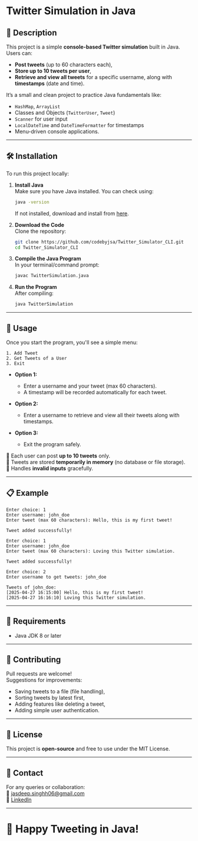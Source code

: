 # Twitter Simulation in Java

## 📖 Description

This project is a simple **console-based Twitter simulation** built in Java.  
Users can:
- **Post tweets** (up to 60 characters each),
- **Store up to 10 tweets per user**,
- **Retrieve and view all tweets** for a specific username, along with **timestamps** (date and time).

It’s a small and clean project to practice Java fundamentals like:
- `HashMap`, `ArrayList`
- Classes and Objects (`TwitterUser`, `Tweet`)
- `Scanner` for user input
- `LocalDateTime` and `DateTimeFormatter` for timestamps
- Menu-driven console applications.

---

## 🛠 Installation

To run this project locally:

1. **Install Java**  
   Make sure you have Java installed. You can check using:
   ```bash
   java -version
   ```
   If not installed, download and install from [here](https://www.oracle.com/java/technologies/javase-downloads.html).

2. **Download the Code**  
   Clone the repository:
   ```bash
   git clone https://github.com/codebyjsa/Twitter_Simulator_CLI.git
   cd Twitter_Simulator_CLI
   ```

3. **Compile the Java Program**  
   In your terminal/command prompt:
   ```bash
   javac TwitterSimulation.java
   ```

4. **Run the Program**  
   After compiling:
   ```bash
   java TwitterSimulation
   ```

---

## 🚀 Usage

Once you start the program, you'll see a simple menu:

```
1. Add Tweet
2. Get Tweets of a User
3. Exit
```

- **Option 1:**  
  - Enter a username and your tweet (max 60 characters).  
  - A timestamp will be recorded automatically for each tweet.

- **Option 2:**  
  - Enter a username to retrieve and view all their tweets along with timestamps.

- **Option 3:**  
  - Exit the program safely.

🔹 Each user can post **up to 10 tweets** only.  
🔹 Tweets are stored **temporarily in memory** (no database or file storage).  
🔹 Handles **invalid inputs** gracefully.

---

## 📋 Example

```
Enter choice: 1
Enter username: john_doe
Enter tweet (max 60 characters): Hello, this is my first tweet!

Tweet added successfully!

Enter choice: 1
Enter username: john_doe
Enter tweet (max 60 characters): Loving this Twitter simulation.

Tweet added successfully!

Enter choice: 2
Enter username to get tweets: john_doe

Tweets of john_doe:
[2025-04-27 16:15:00] Hello, this is my first tweet!
[2025-04-27 16:16:10] Loving this Twitter simulation.
```

---

## 📜 Requirements

- Java JDK 8 or later

---

## 🙌 Contributing

Pull requests are welcome!  
Suggestions for improvements:
- Saving tweets to a file (file handling),
- Sorting tweets by latest first,
- Adding features like deleting a tweet,
- Adding simple user authentication.

---

## 📄 License

This project is **open-source** and free to use under the MIT License.

---

## 💬 Contact

For any queries or collaboration:  
📧 jasdeep.singhh06@gmail.com  
🔗 [LinkedIn](https://www.linkedin.com/in/jasdeep-singh-54ab0423a/)

---

# 🚀 Happy Tweeting in Java!

